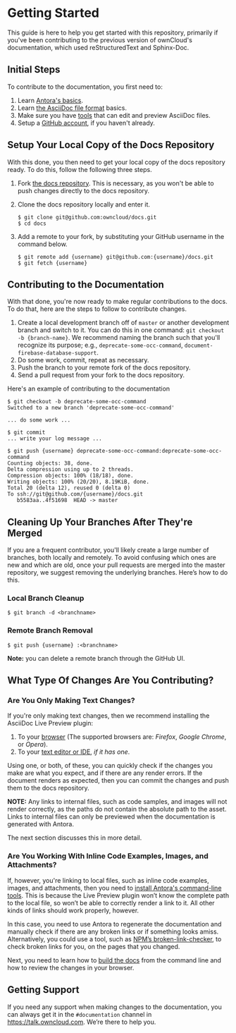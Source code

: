 # Getting Started

This guide is here to help you get started with this repository, primarily if you've been contributing to the previous version of ownCloud's documentation, which used reStructuredText and Sphinx-Doc.

## Initial Steps

To contribute to the documentation, you first need to:

1. Learn [Antora's basics](./what-is-antora.md).
2. Learn [the AsciiDoc file format](./what-is-antora.md) basics.
3. Make sure you have [tools](./what-is-asciidoc.md#writing--editing-asciidoc-files) that can edit and preview AsciiDoc files.
4. Setup a [GitHub account](https://github.com/), if you haven't already.

## Setup Your Local Copy of the Docs Repository

With this done, you then need to get your local copy of the docs repository ready.
To do this, follow the following three steps.

1. Fork [the docs repository](https://github.com/owncloud/docs/blob/master/docs/).
   This is necessary, as you won't be able to push changes directly to the docs repository.

2. Clone the docs repository locally and enter it.

    ```console
    $ git clone git@github.com:owncloud/docs.git
    $ cd docs
    ```

3. Add a remote to your fork, by substituting your GitHub username in the command below.

    ```console
    $ git remote add {username} git@github.com:{username}/docs.git
    $ git fetch {username}
    ```

## Contributing to the Documentation

With that done, you're now ready to make regular contributions to the docs.
To do that, here are the steps to follow to contribute changes.

1. Create a local development branch off of `master` or another development branch and switch to it.
   You can do this in one command: `git checkout -b {branch-name}`.
   We recommend naming the branch such that you'll recognize its purpose; e.g., `deprecate-some-occ-command`, `document-firebase-database-support`.
2. Do some work, commit, repeat as necessary.
3. Push the branch to your remote fork of the docs repository.
4. Send a pull request from your fork to the docs repository.

Here's an example of contributing to the documentation

```console
$ git checkout -b deprecate-some-occ-command
Switched to a new branch 'deprecate-some-occ-command'

... do some work ...

$ git commit
... write your log message ...

$ git push {username} deprecate-some-occ-command:deprecate-some-occ-command
Counting objects: 38, done.
Delta compression using up to 2 threads.
Compression objects: 100% (18/18), done.
Writing objects: 100% (20/20), 8.19KiB, done.
Total 20 (delta 12), reused 0 (delta 0)
To ssh://git@github.com/{username}/docs.git
   b5583aa..4f51698  HEAD -> master
```

## Cleaning Up Your Branches After They're Merged

If you are a frequent contributor, you'll likely create a large number of branches, both locally and remotely.
To avoid confusing which ones are new and which are old, once your pull requests are merged into the master repository, we suggest removing the underlying branches.
Here’s how to do this.

### Local Branch Cleanup

```console
$ git branch -d <branchname>
```

### Remote Branch Removal

```console
$ git push {username} :<branchname>
```

**Note:** you can delete a remote branch through the GitHub UI.

## What Type Of Changes Are You Contributing?

### Are You Only Making Text Changes?

If you're only making text changes, then we recommend installing the AsciiDoc Live Preview plugin:

1. To your [browser](https://asciidoctor.org/docs/editing-asciidoc-with-live-preview/) (The supported browsers are: *Firefox*, *Google Chrome*, or *Opera*).
2. To your [text editor or IDE](https://asciidoctor.org/docs/editing-asciidoc-with-live-preview/#using-a-modern-text-editoride), *if it has one*.

Using one, or both, of these, you can quickly check if the changes you make are what you expect, and if there are any render errors.
If the document renders as expected, then you can commit the changes and push them to the docs repository.

**NOTE:** Any links to internal files, such as code samples, and images will not render correctly, as the paths do not contain the absolute path to the asset. Links to internal files can only be previewed when the documentation is generated with Antora.

The next section discusses this in more detail.

### Are You Working With Inline Code Examples, Images, and Attachments?

If, however, you're linking to local files, such as inline code examples, images, and attachments, then you need to [install Antora's command-line tools](./install-antora.md).
This is because the Live Preview plugin won’t know the complete path to the local file, so won’t be able to correctly render a link to it.
All other kinds of links should work properly, however.

In this case, you need to use Antora to regenerate the documentation and manually check if there are any broken links or if something looks amiss.
Alternatively, you could use a tool, such as [NPM’s broken-link-checker](https://www.npmjs.com/package/broken-link-checker), to check broken links for you, on the pages that you changed.

Next, you need to learn how to [build the docs](./docs/build-the-docs.md) from the command line and how to review the changes in your browser.

## Getting Support

If you need any support when making changes to the documentation, you can always get it in the `#documentation` channel in https://talk.owncloud.com.
We’re there to help you.

